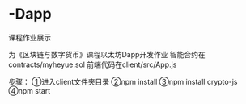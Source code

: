 # -Dapp
课程作业展示

为《区块链与数字货币》课程以太坊Dapp开发作业
智能合约在contracts/myheyue.sol
前端代码在client/src/App.js

步骤：
①进入client文件夹目录
②npm install
③npm install crypto-js
④npm start


